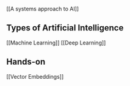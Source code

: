[[A systems approach to AI]]


## Types of Artificial Intelligence
[[Machine Learning]]
[[Deep Learning]]


## Hands-on
[[Vector Embeddings]]
